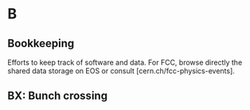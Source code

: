 # B


## Bookkeeping


Efforts to keep track of software and data. For FCC, browse directly the shared data storage on EOS or consult [cern.ch/fcc-physics-events].

## BX: Bunch crossing
